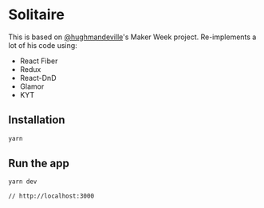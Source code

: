 # Solitaire

This is based on [@hughmandeville](https://github.com/hughmandeville)'s Maker Week project.
Re-implements a lot of his code using:

* React Fiber
* Redux
* React-DnD
* Glamor
* KYT

## Installation

```bash
yarn
```

## Run the app

```bash
yarn dev

// http://localhost:3000
```

